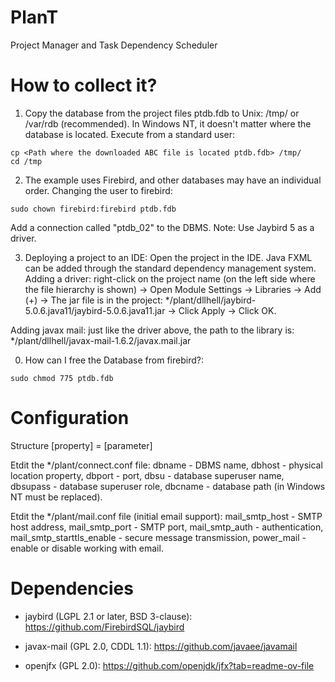 # PlanT
Project Manager and Task Dependency Scheduler

# How to collect it?
1. Copy the database from the project files ptdb.fdb to Unix: /tmp/ or /var/rdb (recommended). In Windows NT, it doesn't matter where the database is located. Execute from a standard user:
```
cp <Path where the downloaded ABC file is located ptdb.fdb> /tmp/
cd /tmp
```
2.  The example uses Firebird, and other databases may have an individual order. Changing the user to firebird:
```
sudo chown firebird:firebird ptdb.fdb
```
Add a connection called "ptdb_02" to the DBMS.
Note: Use Jaybird 5 as a driver.

3. Deploying a project to an IDE:
Open the project in the IDE. Java FXML can be added through the standard dependency management system.
Adding a driver: right-click on the project name (on the left side where the file hierarchy is shown) -> Open Module Settings -> Libraries -> Add (+) -> The jar file is in the project: */plant/dllhell/jaybird-5.0.6.java11/jaybird-5.0.6.java11.jar -> Click Apply -> Click OK.

Adding javax mail: just like the driver above, the path to the library is: */plant/dllhell/javax-mail-1.6.2/javax.mail.jar

0. How can I free the Database from firebird?:
```
sudo chmod 775 ptdb.fdb
```

# Configuration
Structure [property] = [parameter]

Etdit the */plant/connect.conf file:
dbname - DBMS name,
dbhost - physical location property,
dbport - port,
dbsu - database superuser name,
dbsupass - database superuser role,
dbcname - database path (in Windows NT must be replaced).

Etdit the */plant/mail.conf file (initial email support):
mail_smtp_host - SMTP host address,
mail_smtp_port - SMTP port,
mail_smtp_auth - authentication,
mail_smtp_starttls_enable - secure message transmission,
power_mail - enable or disable working with email.

# Dependencies
* jaybird (LGPL 2.1 or later, BSD 3-clause): https://github.com/FirebirdSQL/jaybird

* javax-mail (GPL 2.0, CDDL 1.1): https://github.com/javaee/javamail

* openjfx (GPL 2.0): https://github.com/openjdk/jfx?tab=readme-ov-file

